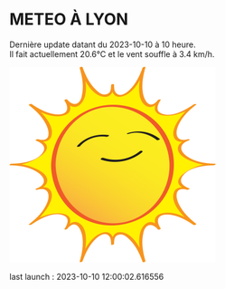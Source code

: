 # METEO À LYON

Dernière update datant du 2023-10-10 à 10 heure.  
Il fait actuellement 20.6°C et le vent souffle à 3.4 km/h.      

![](./.github/sun.png)

last launch : 2023-10-10 12:00:02.616556
